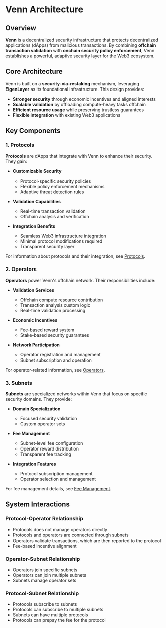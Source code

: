 # Venn Architecture

## Overview

**Venn** is a decentralized security infrastructure that protects decentralized applications (dApps) from malicious transactions. By combining **offchain transaction validation** with **onchain security policy enforcement**, Venn establishes a powerful, adaptive security layer for the Web3 ecosystem.

## Core Architecture

Venn is built on a **security-via-restaking** mechanism, leveraging **EigenLayer** as its foundational infrastructure. This design provides:

- **Stronger security** through economic incentives and aligned interests
- **Scalable validation** by offloading compute-heavy tasks offchain
- **Efficient resource usage** while preserving trustless guarantees
- **Flexible integration** with existing Web3 applications

## Key Components

### 1. Protocols

**Protocols** are dApps that integrate with Venn to enhance their security. They gain:

- **Customizable Security**

  - Protocol-specific security policies
  - Flexible policy enforcement mechanisms
  - Adaptive threat detection rules

- **Validation Capabilities**

  - Real-time transaction validation
  - Offchain analysis and verification

- **Integration Benefits**
  - Seamless Web3 infrastructure integration
  - Minimal protocol modifications required
  - Transparent security layer

For information about protocols and their integration, see [Protocols](./protocols.md).

### 2. Operators

**Operators** power Venn's offchain network. Their responsibilities include:

- **Validation Services**

  - Offchain compute resource contribution
  - Transaction analysis custom logic
  - Real-time validation processing

- **Economic Incentives**

  - Fee-based reward system
  - Stake-based security guarantees

- **Network Participation**
  - Operator registration and management
  - Subnet subscription and operation

For operator-related information, see [Operators](./operators.md).

### 3. Subnets

**Subnets** are specialized networks within Venn that focus on specific security domains. They provide:

- **Domain Specialization**

  - Focused security validation
  - Custom operator sets

- **Fee Management**

  - Subnet-level fee configuration
  - Operator reward distribution
  - Transparent fee tracking

- **Integration Features**
  - Protocol subscription management
  - Operator selection and management

For fee management details, see [Fee Management](./feeManagement.md).

## System Interactions

### Protocol-Operator Relationship

- Protocols does not manage operators directly
- Protocols and operators are connected through subnets
- Operators validate transactions, which are then reported to the protocol
- Fee-based incentive alignment

### Operator-Subnet Relationship

- Operators join specific subnets
- Operators can join multiple subnets
- Subnets manage operator sets

### Protocol-Subnet Relationship

- Protocols subscribe to subnets
- Protocols can subscribe to multiple subnets
- Subnets can have multiple protocols
- Protocols can prepay the fee for the protocol
